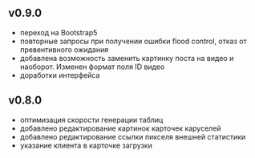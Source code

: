 ## v0.9.0
- переход на Bootstrap5 
- повторные запросы при получении ошибки flood control, отказ от превентивного ожидания
- добавлена возможность заменить картинку поста на видео и наоборот. Изменен формат поля ID видео
- доработки интерфейса

## v0.8.0
- оптимизация скорости генерации таблиц
- добавлено редактирование картинок карточек каруселей
- добавлено редактирование ссылки пикселя внешней статистики
- указание клиента в карточке загрузки

